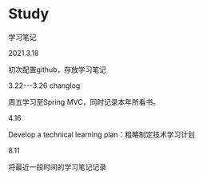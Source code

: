 # Study
学习笔记


2021.3.18

初次配置github，存放学习笔记


3.22---3.26 changlog

周五学习至Spring MVC，同时记录本年所看书。


4.16

Develop a technical learning plan：粗略制定技术学习计划 

8.11

将最近一段时间的学习笔记记录
